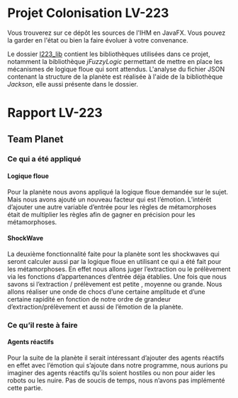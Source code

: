 # Projet Colonisation LV-223

Vous trouverez sur ce dépôt les sources de l'IHM en JavaFX. Vous 
pouvez la garder en l'état ou bien la faire évoluer à votre 
convenance.

Le dossier [l223_lib](exec_jar/l223_lib) contient les bibliothèques
utilisées dans ce projet, notamment la bibliothèque _jFuzzyLogic_
permettant de mettre en place les mécanismes de logique floue qui 
sont attendus. 
L'analyse du fichier JSON contenant la structure de la planète est
réalisée à l'aide de la bibliothèque _Jackson_, elle aussi présente 
dans le dossier.

# Rapport LV-223
## Team Planet
### Ce qui a été appliqué
#### Logique floue
Pour la planète nous avons appliqué la logique floue demandée sur le sujet. Mais nous avons ajouté un nouveau facteur qui est l’émotion. L’intérêt d’ajouter une autre variable d’entrée pour les règles de métamorphoses était de multiplier les règles afin de gagner en précision pour les métamorphoses.

#### ShockWave
La deuxième fonctionnalité faite pour la planète sont les shockwaves qui seront calculer aussi par la logique floue en utilisant ce qui a été fait pour les métamorphoses. En effet nous allons juger l’extraction ou le prélèvement via les fonctions d’appartenances d’entrée déja établies. Une fois que nous savons si l’extraction / prélèvement est petite , moyenne ou grande. Nous allons réaliser une onde de chocs d’une certaine amplitude et d’une certaine rapidité en fonction de notre ordre de grandeur d’extraction/prélèvement et aussi de l’émotion de la planète.

### Ce qu’il reste à faire
#### Agents réactifs
Pour la suite de la planète il serait intéressant d’ajouter des agents réactifs en effet avec l’émotion qui s’ajoute dans notre programme, nous aurions pu imaginer des agents réactifs qu’ils soient hostiles ou non pour aider les robots ou les nuire. Pas de soucis de temps, nous n’avons pas implémenté cette partie.




